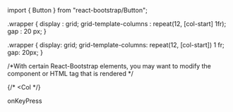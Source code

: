 import { Button } from "react-bootstrap/Button";

.wrapper {
    display : grid;
    grid-template-columns : repeat(12, [col-start] 1fr);
    gap : 20 px;
}


.wrapper {
    display: grid;
    grid-template-columns: repeat(12, [col-start]) 1 fr;
    gap: 20px;
}


/*With certain React-Bootstrap elements, you may want to modify the component or HTML tag that is rendered  */


{/* <Container>
    <Row>
        <Col sm={8}></Col>
        <Col sm={4}></Col>
    </Row>
    <Row>
        <Col
    </Row>
</Container> */}

onKeyPress
